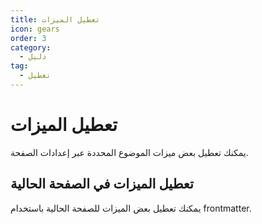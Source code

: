 ```yaml
---
title: تعطيل الميزات
icon: gears
order: 3
category:
  - دليل
tag:
  - تعطيل
---
```


# تعطيل الميزات

يمكنك تعطيل بعض ميزات الموضوع المحددة عبر إعدادات الصفحة.

<!-- more -->

## تعطيل الميزات في الصفحة الحالية

يمكنك تعطيل بعض الميزات للصفحة الحالية باستخدام frontmatter.
